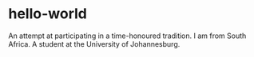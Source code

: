 # hello-world
An attempt at participating in a time-honoured tradition.
I am from South Africa. A student at the University of Johannesburg.

